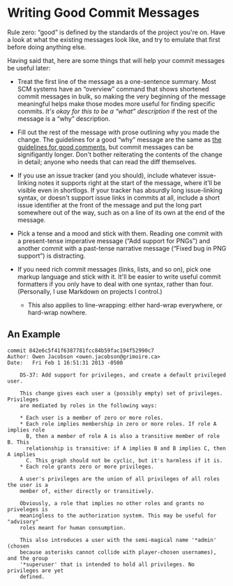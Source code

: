 # Writing Good Commit Messages

Rule zero: “good” is defined by the standards of the project you're on. Have a
look at what the existing messages look like, and try to emulate that first
before doing anything else.

Having said that, here are some things that will help your commit messages be
useful later:

* Treat the first line of the message as a one-sentence summary. Most SCM
  systems have an “overview” command that shows shortened commit messages in
  bulk, so making the very beginning of the message meaningful helps make
  those modes more useful for finding specific commits. _It's okay for this to
  be a “what” description_ if the rest of the message is a “why” description.

* Fill out the rest of the message with prose outlining why you made the
  change. The guidelines for a good “why” message are the same as [the
  guidelines for good comments](comments), but commit messages can be
  signifigantly longer. Don't bother reiterating the contents of the change in
  detail; anyone who needs that can read the diff themselves.

* If you use an issue tracker (and you should), include whatever issue-linking
  notes it supports right at the start of the message, where it'll be visible
  even in shortlogs. If your tracker has absurdly long issue-linking syntax,
  or doesn't support issue links in commits at all, include a short issue
  identifier at the front of the message and put the long part somewhere out
  of the way, such as on a line of its own at the end of the message.

* Pick a tense and a mood and stick with them. Reading one commit with a
  present-tense imperative message (“Add support for PNGs”) and another commit
  with a past-tense narrative message (“Fixed bug in PNG support”) is
  distracting.

* If you need rich commit messages (links, lists, and so on), pick one markup
  language and stick with it. It'll be easier to write useful commit
  formatters if you only have to deal with one syntax, rather than four.
  (Personally, I use Markdown on projects I control.)

    * This also applies to line-wrapping: either hard-wrap everywhere, or
      hard-wrap nowhere.

## An Example

    commit 842e6c5f41f6387781fcc84b59fac194f52990c7
    Author: Owen Jacobson <owen.jacobson@grimoire.ca>
    Date:   Fri Feb 1 16:51:31 2013 -0500

        DS-37: Add support for privileges, and create a default privileged user.

        This change gives each user a (possibly empty) set of privileges. Privileges
        are mediated by roles in the following ways:

        * Each user is a member of zero or more roles.
        * Each role implies membership in zero or more roles. If role A implies role
          B, then a member of role A is also a transitive member of role B. This
          relationship is transitive: if A implies B and B implies C, then A implies
          C. This graph should not be cyclic, but it's harmless if it is.
        * Each role grants zero or more privileges.

        A user's privileges are the union of all privileges of all roles the user is a
        member of, either directly or transitively.

        Obviously, a role that implies no other roles and grants no priveleges is
        meaningless to the authorization system. This may be useful for "advisory"
        roles meant for human consumption.

        This also introduces a user with the semi-magical name '*admin' (chosen
        because asterisks cannot collide with player-chosen usernames), and the group
        '*superuser' that is intended to hold all privileges. No privileges are yet
        defined.
